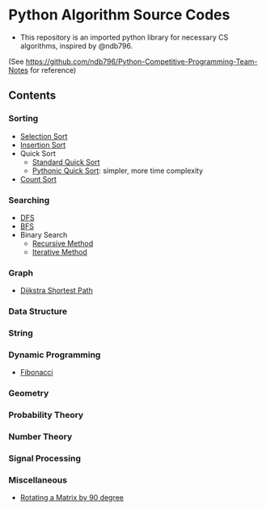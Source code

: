 # Python Algorithm Source Codes

* This repository is an imported python library for necessary CS algorithms, inspired by @ndb796.

(See https://github.com/ndb796/Python-Competitive-Programming-Team-Notes for reference)

## Contents

### Sorting
* [Selection Sort](Sorting/SelectionSort.py)
* [Insertion Sort](Sorting/InsertionSort.py)
* Quick Sort
  * [Standard Quick Sort](Sorting/QuickSort1.py)
  * [Pythonic Quick Sort](Sorting/QuickSort2.py): simpler, more time complexity
* [Count Sort](Sorting/CountSort.py)

### Searching
* [DFS](Searching/DFS.py)
* [BFS](Searching/BFS.py)
* Binary Search
  * [Recursive Method](Searching/BinarySearchRec.py)
  * [Iterative Method](Searching/BinarySearchIt.py)

### Graph
* [Dijkstra Shortest Path](Graph/Dijkstra.py)

### Data Structure

### String

### Dynamic Programming
* [Fibonacci](DP/Fibonacci.py)

### Geometry

### Probability Theory

### Number Theory

### Signal Processing

### Miscellaneous
* [Rotating a Matrix by 90 degree](/Miscellaneous/rotate_a_matrix_by_90_degree.py)
